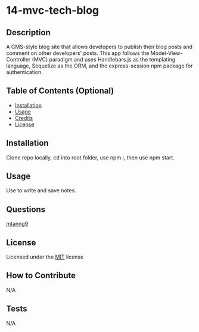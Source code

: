 # 14-mvc-tech-blog

## Description
A CMS-style blog site that allows developers to publish their blog posts and comment on other developers' posts. 
This app follows the Model-View-Controller (MVC) paradigm and uses Handlebars.js as the templating language, 
Sequelize as the ORM, and the express-session npm package for authentication. 

## Table of Contents (Optional)

- [Installation](#installation)
- [Usage](#usage)
- [Credits](#credits)
- [License](#license)

## Installation

Clone repo locally, cd into root folder, use npm i, then use npm start.


## Usage
Use to write and save notes. 



## Questions

[mtanng9](https://github.com/mtanng9)


## License

Licensed under the [MIT](https://choosealicense.com/licenses/mit/) license  


## How to Contribute

N/A

## Tests

N/A
